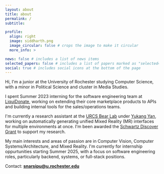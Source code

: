 ```yaml
---
layout: about
title: about
permalink: /
subtitle:

profile:
  align: right
  image: siddharth.png
  image_circular: false # crops the image to make it circular
  more_info: >

news: false # includes a list of news items
selected_papers: false # includes a list of papers marked as "selected={true}"
social: true # includes social icons at the bottom of the page
---
```


Hi, I'm a junior at the University of Rochester studying Computer Science, with a minor in Political Science and cluster in Media Studies.

I spent Summer 2023 interning for the software engineering team at [LiquiDonate](https://liquidonate.com/), working on extending their core marketplace products to APIs and building internal tools for the sales/operations teams.

I'm currently a research assistant at the [URCS Bear Lab](https://rochester-bear-lab.github.io/) under [Yukang Yan](https://www.cs.rochester.edu/people/faculty/yan_yukang/index.html), working on automatically generating unified Mixed Reality (MR) interfaces for multiple environments at once. I'm been awarded the [Schwartz Discover Grant](https://www.rochester.edu/college/ugresearch/funding/discover-grant/index.html) to support my research.

My main interests and areas of passion are in Computer Vision, Computer Systems/Architecture, and Mixed Reality. I'm currently for internship oppurtunities starting Summer 2025, with a focus on software engineering roles, particularly backend, systems, or full-stack positions.

Contact: **[snarsipu@u.rochester.edu](mailto:snarsipu@u.rochester.edu)**
